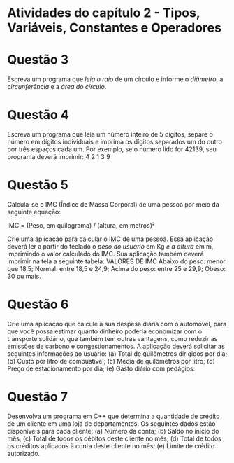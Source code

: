 # Atividades do capítulo 2 - Tipos, Variáveis, Constantes e Operadores 

# Questão 3 
Escreva um programa que *leia o raio* de um círculo e informe o *diâmetro*, a *circunferência* e
a *área do círculo*.

# Questão 4 
Escreva um programa que leia um número inteiro de 5 dígitos, separe o número em dígitos individuais e imprima os dígitos separados um do outro por três espaços cada um. Por exemplo, se o número lido for 42139, seu programa deverá imprimir:
4 2 1 3 9

# Questão 5 
Calcula-se o IMC (Índice de Massa Corporal) de uma pessoa por meio da seguinte equação:

IMC = (Peso, em quilograma) / (altura, em metros)² 

Crie uma aplicação para calcular o IMC de uma pessoa. Essa aplicação deverá ler a partir do teclado o *peso do usuário* em Kg *e a altura* em m, imprimindo o valor calculado do IMC. Sua aplicação também deverá imprimir na tela a seguinte tabela:
VALORES DE IMC
Abaixo do peso: menor que 18,5;
Normal: entre 18,5 e 24,9;
Acima do peso: entre 25 e 29,9;
Obeso: 30 ou mais.

# Questão 6 
Crie uma aplicação que calcule a sua despesa diária com o automóvel, para que você possa
estimar quanto dinheiro poderia economizar com o transporte solidário, que também tem
outras vantagens, como reduzir as emissões de carbono e congestionamentos. A aplicação
deverá solicitar as seguintes informações ao usuário:
(a) Total de quilômetros dirigidos por dia;
(b) Custo por litro de combustível;
(c) Média de quilômetros por litro;
(d) Preço de estacionamento por dia;
(e) Gasto diário com pedágios.

# Questão 7 
Desenvolva um programa em C++ que determina a quantidade de crédito de um cliente em
uma loja de departamentos. Os seguintes dados estão disponíveis para cada cliente:
(a) Número da conta;
(b) Saldo no início do mês;
(c) Total de todos os débitos deste cliente no mês;
(d) Total de todos os créditos aplicados à conta deste cliente no mês;
(e) Limite de crédito autorizado.
